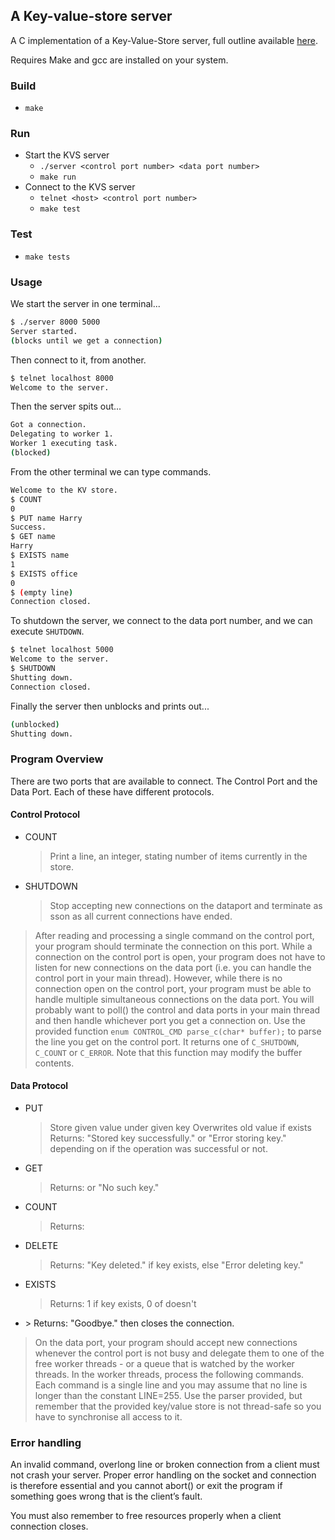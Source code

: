 ## A Key-value-store server

A C implementation of a Key-Value-Store server, full outline available [here](overview.pdf).

Requires Make and gcc are installed on your system.

### Build

- `make`

### Run

- Start the KVS server
  - `./server <control port number> <data port number>`
  - `make run`
- Connect to the KVS server
  - `telnet <host> <control port number>`
  - `make test`
### Test

- `make tests`


### Usage

We start the server in one terminal...

```bash
$ ./server 8000 5000
Server started.
(blocks until we get a connection)
```

Then connect to it, from another.

```bash
$ telnet localhost 8000
Welcome to the server.
```

Then the server spits out...

```bash
Got a connection.
Delegating to worker 1.
Worker 1 executing task.
(blocked)
```

From the other terminal we can type commands.

```bash
Welcome to the KV store.
$ COUNT
0
$ PUT name Harry
Success.
$ GET name
Harry
$ EXISTS name
1
$ EXISTS office
0
$ (empty line)
Connection closed.
```

To shutdown the server, we connect to the data port number, and we can execute `SHUTDOWN`.

```bash
$ telnet localhost 5000
Welcome to the server.
$ SHUTDOWN
Shutting down.
Connection closed.
```

Finally the server then unblocks and prints out...

```bash
(unblocked)
Shutting down.
```


### Program Overview

There are two ports that are available to connect. The Control Port and the Data Port. Each of these have different protocols.

#### Control Protocol

- COUNT
  > Print a line, an integer, stating number of items currently in the store.

- SHUTDOWN
  > Stop accepting new connections on the dataport and terminate as sson as all current connections have ended.

> After reading and processing a single command on the control port, your program should terminate the connection on this port. While a connection on the control port is open, your program does not have to listen for new connections on the data port (i.e. you can handle the control port in your main thread). However, while there is no connection open on the control port, your program must be able to handle multiple simultaneous connections on the data port.
You will probably want to poll() the control and data ports in your main thread and then handle whichever port you get a connection on.
Use the provided function `enum CONTROL_CMD parse_c(char* buffer);` to parse the line you get on the control port. It returns one of `C_SHUTDOWN`, `C_COUNT` or 
`C_ERROR`. Note that this function may modify the buffer contents.


#### Data Protocol

- PUT <key> <value>
  > Store given value under given key
  > Overwrites old value if exists
  > Returns: "Stored key successfully." or "Error storing key." depending on if the operation was successful or not.
- GET <key>
  > Returns: <key> or "No such key."
- COUNT
  > Returns: <number of items in store>
- DELETE <key>
  > Returns: "Key deleted." if key exists, else "Error deleting key."
- EXISTS <key>
  > Returns: 1 if key exists, 0 of doesn't
- <empty line>
  > Returns: "Goodbye." then closes the connection.

> On the data port, your program should accept new connections whenever the control port is not busy and delegate them to one of the free worker threads - or a queue that is watched by the worker threads.
> In the worker threads, process the following commands.
> Each command is a single line and you may assume that no line is longer than the constant LINE=255.
> Use the parser provided, but remember that the provided key/value store is not thread-safe so you have to synchronise all access to it.


### Error handling

An invalid command, overlong line or broken connection from a client must not crash your server. Proper error handling on the socket and connection is therefore essential and you cannot abort() or exit the program if something goes wrong that is the client’s fault.

You must also remember to free resources properly when a client connection closes.

